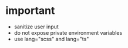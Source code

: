 # important

- sanitize user input
- do not expose private environment variables
- use lang="scss" and lang="ts"
